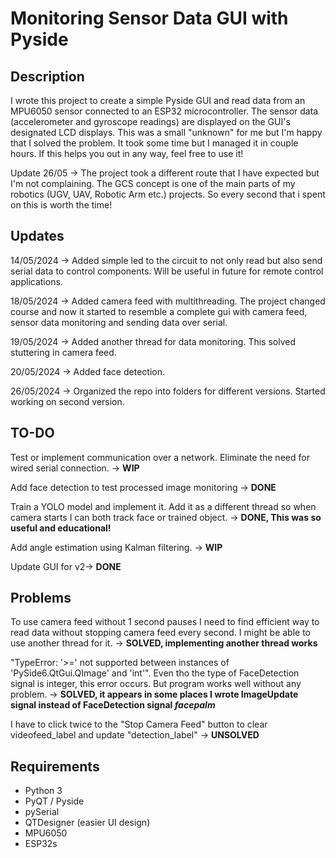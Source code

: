 # Monitoring Sensor Data GUI with Pyside

## Description
I wrote this project to create a simple Pyside GUI and read data from an MPU6050 sensor connected to an ESP32 microcontroller. The sensor data (accelerometer and gyroscope readings) are displayed on the GUI's designated LCD displays.
This was a small "unknown" for me but I'm happy that I solved the problem. It took some time but I managed it in couple hours. If this helps you out in any way, feel free to use it!

Update 26/05 -> The project took a different route that I have expected but I'm not complaining. The GCS concept is one of the main parts of my robotics (UGV, UAV, Robotic Arm etc.) projects. So every second that i spent on this is worth the time!

## Updates
14/05/2024 -> Added simple led to the circuit to not only read but also send serial data to control components. Will be useful in future for remote control applications.

18/05/2024 -> Added camera feed with multithreading. The project changed course and now it started to resemble a complete gui with camera feed, sensor data monitoring and sending data over serial.

19/05/2024 -> Added another thread for data monitoring. This solved stuttering in camera feed.

20/05/2024 -> Added face detection.

26/05/2024 -> Organized the repo into folders for different versions. Started working on second version.

## TO-DO
Test or implement communication over a network. Eliminate the need for wired serial connection. -> <b>WIP</b>

Add face detection to test processed image monitoring -> <b>DONE</b>

Train a YOLO model and implement it. Add it as a different thread so when camera starts I can both track face or trained object. -> <b>DONE, This was so useful and educational!</b>

Add angle estimation using Kalman filtering. -> <b>WIP</b>

Update GUI for v2-> <b>DONE</b>

## Problems
To use camera feed without 1 second pauses I need to find efficient way to read data without stopping camera feed every second. I might be able to use another thread for it. -> <b>SOLVED, implementing another thread works</b>

"TypeError: '>=' not supported between instances of 'PySide6.QtGui.QImage' and 'int'". Even tho the type of FaceDetection signal is integer, this error occurs. But program works well without any problem. -> <b>SOLVED, it appears in some places I wrote ImageUpdate signal instead of FaceDetection signal *facepalm* </b> 

I have to click twice to the "Stop Camera Feed" button to clear videofeed_label and update "detection_label" -> <b>UNSOLVED</b>

## Requirements
- Python 3
- PyQT / Pyside
- pySerial
- QTDesigner (easier UI design)
- MPU6050
- ESP32s
